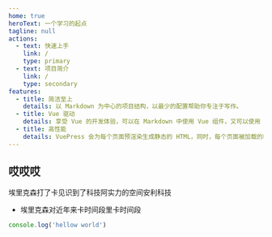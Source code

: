```yaml
---
home: true
heroText: 一个学习的起点
tagline: null
actions: 
  - text: 快速上手
    link: /
    type: primary
  - text: 项目简介
    link: /
    type: secondary
features:
  - title: 简洁至上
    details: 以 Markdown 为中心的项目结构，以最少的配置帮助你专注于写作。
  - title: Vue 驱动
    details: 享受 Vue 的开发体验，可以在 Markdown 中使用 Vue 组件，又可以使用 Vue 来开发自定义主题。
  - title: 高性能
    details: VuePress 会为每个页面预渲染生成静态的 HTML，同时，每个页面被加载的时候，将作为 SPA 运行。
---
```


## 哎哎哎
埃里克森打了卡见识到了科技阿实力的空间安利科技
- 埃里克森对近年来卡时间段里卡时间段
```ts
console.log('hellow world')
```